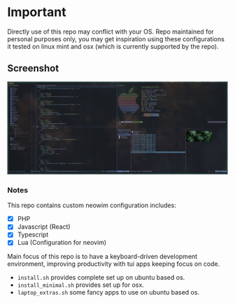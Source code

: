 # Important

Directly use of this repo may conflict with your OS.
Repo maintained for personal purposes only, you may get inspiration using these configurations it tested
on linux mint and osx (which is currently supported by the repo).

## Screenshot

![screenshot](./screenshot.jpg)

### Notes

This repo contains custom neowim configuration includes:

- [x] PHP
- [x] Javascript (React)
- [x] Typescript
- [x] Lua (Configuration for neovim)

Main focus of this repo is to have a keyboard-driven development environment, improving productivity with
tui apps keeping focus on code.

- `install.sh` provides complete set up on ubuntu based os.
- `install_minimal.sh` provides set up for osx.
- `laptop_extras.sh` some fancy apps to use on ubuntu based os.
